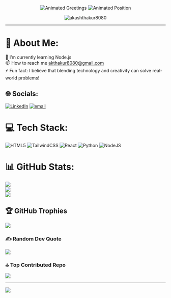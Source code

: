 <!-- Animated Name and Position -->
<p align="center">
  <!-- Your animated name -->
  <img src="https://readme-typing-svg.herokuapp.com?font=Fira+Code&size=36&duration=3000&pause=500&color=1C71FA&center=true&vCenter=true&width=900&height=70&lines=Hi+%F0%9F%91%8B%2C+I'm+Akash+Thakur" alt="Animated Greetings" />
  
  <!-- Your animated position -->
  <img src="https://readme-typing-svg.herokuapp.com?font=Fira+Code&size=24&duration=3000&pause=500&color=FF5733&center=true&vCenter=true&width=900&height=50&lines=A+Passionate+Full+Stack+Developer+from+Gurugram%2C+Haryana" alt="Animated Position" />
</p>


<!-- Profile Views and Followers -->
<p align="center">
  <img src="https://komarev.com/ghpvc/?username=akashthakur8080&label=Profile%20views&color=0e75b6&style=flat" alt="akashthakur8080" />
</p>


---
# 💫 About Me:
🌱 I’m currently learning Node.js<br>📫 How to reach me akthakur8080@gmail.com<br>⚡ Fun fact: I believe that blending technology and creativity can solve real-world problems!


## 🌐 Socials:
[![LinkedIn](https://img.shields.io/badge/LinkedIn-%230077B5.svg?logo=linkedin&logoColor=white)](https://linkedin.com/in/https://www.linkedin.com/in/akash-thakur-3abb2b2b5/) [![email](https://img.shields.io/badge/Email-D14836?logo=gmail&logoColor=white)](mailto:akthakur8080@gmail.com) 

# 💻 Tech Stack:
![HTML5](https://img.shields.io/badge/html5-%23E34F26.svg?style=for-the-badge&logo=html5&logoColor=white) ![TailwindCSS](https://img.shields.io/badge/tailwindcss-%2338B2AC.svg?style=for-the-badge&logo=tailwind-css&logoColor=white) ![React](https://img.shields.io/badge/react-%2320232a.svg?style=for-the-badge&logo=react&logoColor=%2361DAFB) ![Python](https://img.shields.io/badge/python-3670A0?style=for-the-badge&logo=python&logoColor=ffdd54) ![NodeJS](https://img.shields.io/badge/node.js-6DA55F?style=for-the-badge&logo=node.js&logoColor=white)
# 📊 GitHub Stats:
![](https://github-readme-stats.vercel.app/api?username=AKSHU70186&theme=dark&hide_border=false&include_all_commits=false&count_private=false)<br/>
![](https://nirzak-streak-stats.vercel.app/?user=AKSHU70186&theme=dark&hide_border=false)<br/>
![](https://github-readme-stats.vercel.app/api/top-langs/?username=AKSHU70186&theme=dark&hide_border=false&include_all_commits=false&count_private=false&layout=compact)

## 🏆 GitHub Trophies
![](https://github-profile-trophy.vercel.app/?username=AKSHU70186&theme=radical&no-frame=false&no-bg=true&margin-w=4)

### ✍️ Random Dev Quote
![](https://quotes-github-readme.vercel.app/api?type=horizontal&theme=radical)

### 🔝 Top Contributed Repo
![](https://github-contributor-stats.vercel.app/api?username=AKSHU70186&limit=5&theme=dark&combine_all_yearly_contributions=true)

---
[![](https://visitcount.itsvg.in/api?id=AKSHU70186&icon=0&color=0)](https://visitcount.itsvg.in)

<!-- Proudly created with GPRM ( https://gprm.itsvg.in ) -->




